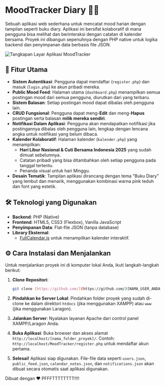 # MoodTracker Diary 📔✨

Sebuah aplikasi web sederhana untuk mencatat mood harian dengan tampilan seperti buku diary. Aplikasi ini bersifat kolaboratif di mana pengguna bisa melihat dan berinteraksi dengan catatan di kalender bersama. Proyek ini dibangun sepenuhnya dengan PHP native untuk logika backend dan penyimpanan data berbasis file JSON.

![Tangkapan Layar Aplikasi MoodTracker](https://imgur.com/a/Id7sonn)



## 🚀 Fitur Utama

- **Sistem Autentikasi**: Pengguna dapat mendaftar (`register.php`) dan masuk (`login.php`) ke akun pribadi mereka.
- **Public Mood Feed**: Halaman utama (`dashboard.php`) menampilkan semua postingan mood dari semua pengguna, diurutkan dari yang terbaru.
- **Sistem Balasan**: Setiap postingan mood dapat dibalas oleh pengguna lain.
- **CRUD Fungsional**: Pengguna dapat meng-**Edit** dan meng-**Hapus** postingan serta balasan **milik mereka sendiri**.
- **Notifikasi Dalam Aplikasi**: Pengguna akan mendapatkan notifikasi jika postingannya dibalas oleh pengguna lain, lengkap dengan lencana angka untuk notifikasi yang belum dibaca.
- **Kalender Kolaboratif**: Halaman kalender (`kalender.php`) yang menampilkan:
    - **Hari Libur Nasional & Cuti Bersama Indonesia 2025** yang sudah dimuat sebelumnya.
    - Catatan pribadi yang bisa ditambahkan oleh setiap pengguna pada tanggal tertentu.
    - Penanda visual untuk hari Minggu.
- **Desain Tematik**: Tampilan aplikasi dirancang dengan tema "Buku Diary" yang lembut dan menarik, menggunakan kombinasi warna pink teduh dan font yang estetik.


## 🛠️ Teknologi yang Digunakan

- **Backend**: PHP (Native)
- **Frontend**: HTML5, CSS3 (Flexbox), Vanilla JavaScript
- **Penyimpanan Data**: Flat-file JSON (tanpa database)
- **Library Eksternal**:
    - [FullCalendar.js](https://fullcalendar.io/) untuk menampilkan kalender interaktif.


## ⚙️ Cara Instalasi dan Menjalankan

Untuk menjalankan proyek ini di komputer lokal Anda, ikuti langkah-langkah berikut:

1.  **Clone Repositori**:
    ```bash
    git clone [https://github.com/](https://github.com/)[NAMA_USER_ANDA]/[NAMA_REPO_ANDA].git
    ```

2.  **Pindahkan ke Server Lokal**:
    Pindahkan folder proyek yang sudah di-clone ke dalam direktori `htdocs` (jika menggunakan XAMPP) atau `www` (jika menggunakan Laragon).

3.  **Jalankan Server**:
    Nyalakan layanan Apache dari control panel XAMPP/Laragon Anda.

4.  **Buka Aplikasi**:
    Buka browser dan akses alamat `http://localhost/[nama_folder_proyek]/`. Contoh: `http://localhost/MoodTracker/register.php` untuk mendaftar akun pertama.

5.  **Selesai!**
    Aplikasi siap digunakan. File-file data seperti `users.json`, `public_feed.json`, `calendar_notes.json`, dan `notifications.json` akan dibuat secara otomatis saat aplikasi digunakan.


Dibuat dengan ❤️ PFFFTTTTTTTT!!!!